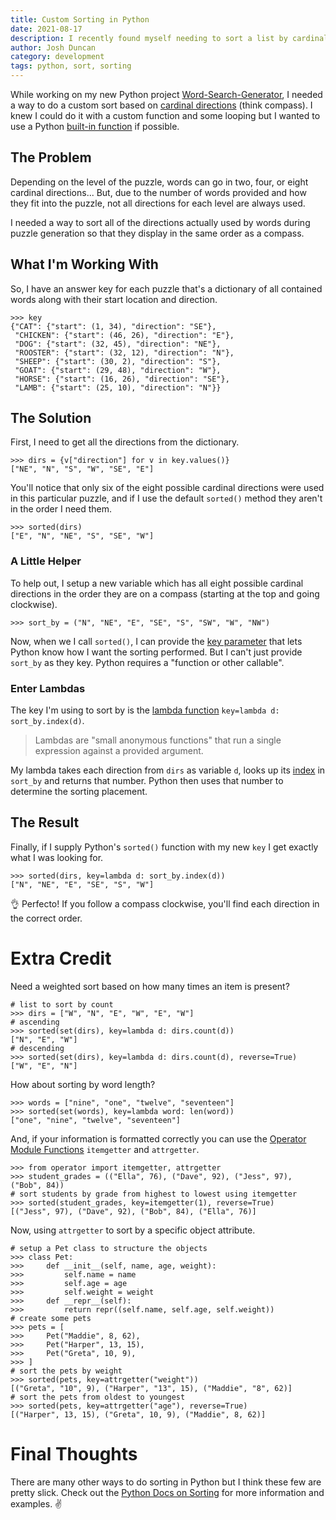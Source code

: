 ```yaml
---
title: Custom Sorting in Python
date: 2021-08-17
description: I recently found myself needing to sort a list by cardinal directions. Here's a super simple solution to do custom sorting in Python.
author: Josh Duncan
category: development
tags: python, sort, sorting
---
```


While working on my new Python project [Word-Search-Generator](https://github.com/joshbduncan/word-search-generator), I needed a way to do a custom sort based on [cardinal directions](https://en.wikipedia.org/wiki/cardinal_direction) (think compass). I knew I could do it with a custom function and some looping but I wanted to use a Python [built-in function](https://docs.python.org/3/library/functions.html#built-in-functions) if possible.

## The Problem

Depending on the level of the puzzle, words can go in two, four, or eight cardinal directions... But, due to the number of words provided and how they fit into the puzzle, not all directions for each level are always used.

I needed a way to sort all of the directions actually used by words during puzzle generation so that they display in the same order as a compass.

## What I'm Working With

So, I have an answer key for each puzzle that's a dictionary of all contained words along with their start location and direction.

```pycon
>>> key
{"CAT": {"start": (1, 34), "direction": "SE"},
 "CHICKEN": {"start": (46, 26), "direction": "E"},
 "DOG": {"start": (32, 45), "direction": "NE"},
 "ROOSTER": {"start": (32, 12), "direction": "N"},
 "SHEEP": {"start": (30, 2), "direction": "S"},
 "GOAT": {"start": (29, 48), "direction": "W"},
 "HORSE": {"start": (16, 26), "direction": "SE"},
 "LAMB": {"start": (25, 10), "direction": "N"}}
```

## The Solution

First, I need to get all the directions from the dictionary.

```pycon
>>> dirs = {v["direction"] for v in key.values()}
["NE", "N", "S", "W", "SE", "E"]
```

You'll notice that only six of the eight possible cardinal directions were used in this particular puzzle, and if I use the default `sorted()` method they aren't in the order I need them.

```pycon
>>> sorted(dirs)
["E", "N", "NE", "S", "SE", "W"]
```

### A Little Helper

To help out, I setup a new variable which has all eight possible cardinal directions in the order they are on a compass (starting at the top and going clockwise).

```pycon
>>> sort_by = ("N", "NE", "E", "SE", "S", "SW", "W", "NW")
```

Now, when we I call `sorted()`, I can provide the [key parameter](https://docs.python.org/3/howto/sorting.html#key-functions) that lets Python know how I want the sorting performed. But I can't just provide `sort_by` as they key. Python requires a "function or other callable".

### Enter Lambdas

The key I'm using to sort by is the [lambda function](https://docs.python.org/3/tutorial/controlflow.html#lambda-expressions) `key=lambda d: sort_by.index(d)`.

> Lambdas are "small anonymous functions" that run a single expression against a provided argument.

My lambda takes each direction from `dirs` as variable `d`, looks up its [index](https://docs.python.org/3/tutorial/datastructures.html#data-structures) in `sort_by` and returns that number. Python then uses that number to determine the sorting placement.

## The Result

Finally, if I supply Python's `sorted()` function with my new `key` I get exactly what I was looking for.

```pycon
>>> sorted(dirs, key=lambda d: sort_by.index(d))
["N", "NE", "E", "SE", "S", "W"]
```

👌 Perfecto! If you follow a compass clockwise, you'll find each direction in the correct order.

# Extra Credit

Need a weighted sort based on how many times an item is present?

```pycon
# list to sort by count
>>> dirs = ["W", "N", "E", "W", "E", "W"]
# ascending
>>> sorted(set(dirs), key=lambda d: dirs.count(d))
["N", "E", "W"]
# descending
>>> sorted(set(dirs), key=lambda d: dirs.count(d), reverse=True)
["W", "E", "N"]
```

How about sorting by word length?

```pycon
>>> words = ["nine", "one", "twelve", "seventeen"]
>>> sorted(set(words), key=lambda word: len(word))
["one", "nine", "twelve", "seventeen"]
```

And, if your information is formatted correctly you can use the [Operator Module Functions](https://docs.python.org/3/howto/sorting.html#operator-module-functions) `itemgetter` and `attrgetter`.

```pycon
>>> from operator import itemgetter, attrgetter
>>> student_grades = (("Ella", 76), ("Dave", 92), ("Jess", 97), ("Bob", 84))
# sort students by grade from highest to lowest using itemgetter
>>> sorted(student_grades, key=itemgetter(1), reverse=True)
[("Jess", 97), ("Dave", 92), ("Bob", 84), ("Ella", 76)]
```

Now, using `attrgetter` to sort by a specific object attribute.

```pycon
# setup a Pet class to structure the objects
>>> class Pet:
>>>     def __init__(self, name, age, weight):
>>>         self.name = name
>>>         self.age = age
>>>         self.weight = weight
>>>     def __repr__(self):
>>>         return repr((self.name, self.age, self.weight))
# create some pets
>>> pets = [
>>>     Pet("Maddie", 8, 62),
>>>     Pet("Harper", 13, 15),
>>>     Pet("Greta", 10, 9),
>>> ]
# sort the pets by weight
>>> sorted(pets, key=attrgetter("weight"))
[("Greta", "10", 9), ("Harper", "13", 15), ("Maddie", "8", 62)]
# sort the pets from oldest to youngest
>>> sorted(pets, key=attrgetter("age"), reverse=True)
[("Harper", 13, 15), ("Greta", 10, 9), ("Maddie", 8, 62)]
```

# Final Thoughts

There are many other ways to do sorting in Python but I think these few are pretty slick. Check out the [Python Docs on Sorting](https://docs.python.org/3/howto/sorting.html) for more information and examples. ✌️
